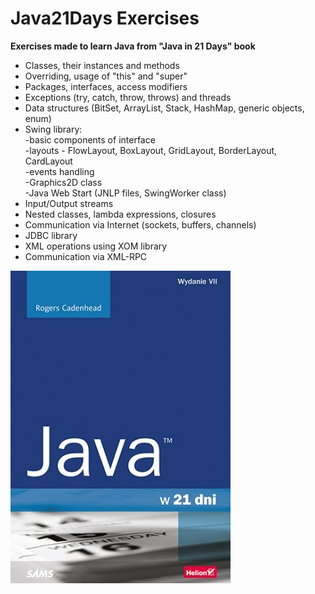 # Java21Days Exercises
**Exercises made to learn Java from "Java in 21 Days" book**
* Classes, their instances and methods
* Overriding, usage of "this" and "super"
* Packages, interfaces, access modifiers
* Exceptions (try, catch, throw, throws) and threads
* Data structures (BitSet, ArrayList, Stack, HashMap, generic objects, enum)
* Swing library: <br/>
-basic components of interface<br/>
-layouts - FlowLayout, BoxLayout, GridLayout, BorderLayout, CardLayout<br/> 
-events handling<br/> 
-Graphics2D class<br/> 
-Java Web Start (JNLP files, SwingWorker class)<br/>
* Input/Output streams
* Nested classes, lambda expressions, closures
* Communication via Internet (sockets, buffers, channels)
* JDBC library
* XML operations using XOM library
* Communication via XML-RPC

![java21](https://github.com/KarolinaLewinska/Java21Days_Exercises/blob/main/java21.jpg)
